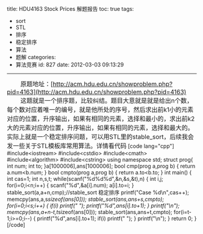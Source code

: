 title: HDU4163 Stock Prices 解题报告
toc: true
tags:
  - sort
  - STL
  - 排序
  - 稳定排序
  - 算法
  - 题解
categories:
  - 算法竞赛
id: 827
date: 2012-03-03 09:13:29
---

<font size=3>&nbsp;&nbsp;&nbsp;&nbsp;&nbsp;&nbsp;&nbsp;&nbsp;原题地址：[http://acm.hdu.edu.cn/showproblem.php?pid=4163](http://acm.hdu.edu.cn/showproblem.php?pid=4163)
&nbsp;&nbsp;&nbsp;&nbsp;&nbsp;&nbsp;&nbsp;&nbsp;这题就是一个排序题，比较纠结。题目大意就是就是给出n个数，每个数对应着唯一的编号，就是他所处的序号，然后求出前k1小的元素对应的位置，升序输出，如果有相同的元素，选择和最小的，求出前k2大的元素对应的位置，升序输出，如果有相同的元素，选择和最大的。实际上就是一个稳定排序问题，可以用STL里的stable_sort，后续我会发一些关于STL模板库常用算法。详情看代码</font>
[code lang="cpp"]
#include&lt;iostream&gt;
#include&lt;cstdio&gt;
#include&lt;cmath&gt;
#include&lt;algorithm&gt;
#include&lt;cstring&gt;
using namespace std;
struct prog{
	int num;
	int to;
}a[1000006],ans[1000006];
bool cmp(prog a,prog b)
{
	return a.num&lt;b.num;
}
bool cmpto(prog a,prog b)
{
	return a.to&lt;b.to;
}
int main()
{
	int cas=1;
	int n,s,t;
	while(scanf(&quot;%d%d%d&quot;,&amp;n,&amp;s,&amp;t),n)
	{
		int i,j;
		for(i=0;i&lt;n;i++)
		{
			scanf(&quot;%d&quot;,&amp;a[i].num);
			a[i].to=i;
		}
		stable_sort(a,a+n,cmp);//stable_sort 稳定排序
		printf(&quot;Case %d\n&quot;,cas++);
		memcpy(ans,a,s*sizeof(ans[0]));
		stable_sort(ans,ans+s,cmpto);
		for(i=0;i&lt;s;i++)
		{
			if(i)
				printf(&quot; &quot;);
			printf(&quot;%d&quot;,ans[i].to+1);
		}
		printf(&quot;\n&quot;);
		memcpy(ans,a+n-t,t*sizeof(ans[0]));
		stable_sort(ans,ans+t,cmpto);
		for(i=t-1;i&gt;=0;i--)
		{
			printf(&quot;%d&quot;,ans[i].to+1);
			if(i)
				printf(&quot; &quot;);
		}
		printf(&quot;\n&quot;);
	}
	return 0;
}
[/code]